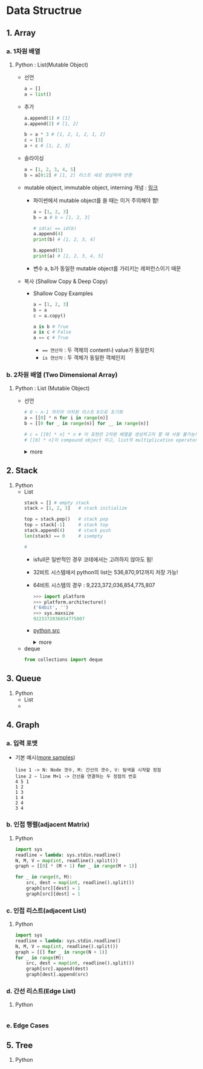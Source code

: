 # Data Structrue

## 1. Array

### a. 1차원 배열

1. Python : List(Mutable Object)

    * 선언
        ```py
        a = []
        a = list()
        ```

    * 추가
        ```py
        a.append(1) # [1]
        a.append(2) # [1, 2]

        b = a * 3 # [1, 2, 1, 2, 1, 2]
        c = [3]
        a + c # [1, 2, 3]
        ```

    * 슬라이싱
        ```py
        a = [1, 2, 3, 4, 5]
        b = a[0:2] # [1, 2] 리스트 새로 생성하여 반환
        ```

    * mutable object, immutable object, interning 개념 : [링크](https://towardsdatascience.com/python-memory-and-objects-e7bec4a2845)
    
        * 파이썬에서 mutable object를 쓸 때는 이거 주의해야 함!
            ```py
            a = [1, 2, 3]
            b = a # b = [1, 2, 3]

            # id(a) == id(b)
            a.append(4)
            print(b) # [1, 2, 3, 4]

            b.append(5)
            print(a) # [1, 2, 3, 4, 5]
            ```

        * 변수 a, b가 동일한 mutable object를 가리키는 레퍼런스이기 때문

    * 복사 (Shallow Copy & Deep Copy)
        * Shallow Copy Examples
            ```py
            a = [1, 2, 3]
            b = a
            c = a.copy()

            a is b # True
            a is c # False
            a == c # True
            ```
            * `== 연산자` : 두 객체의 content나 value가 동일한지
            * `is 연산자` : 두 객체가 동일한 객체인지

### b. 2차원 배열 (Two Dimensional Array)
1. Python : List (Mutable Object)

    * 선언
        ```py
        # 0 ~ n-1 까지의 이차원 리스트 0으로 초기화
        a = [[0] * n for i in range(n)]
        b = [[0 for _ in range(n)] for __ in range(n)]

        # c = [[0] * n] * n # 이 표현은 2차원 배열을 생성하고자 할 때 사용 불가능!
        # [[0] * n]이 compound object 이고, list의 multiplication operator인 '*'이 shallow copy 동작을 수행하기 때문!
        ```
        
        <details>
        <summary>more</summary>

        ```py
        a = [[0] * n for _ in range(n)]
        b = [[0 for _ in range(n)] for __ in range(n)]
        c = [[0] * n] * n

        for i in range(n):
            print(hex(id(a[i])), hex(id(b[i])), hex(id(c[i])))

        """
        i   id(a[i])    id(b[i])    id(c[i])
        0   0x10ae76400 0x10ae76740 0x10ae83c80
        1   0x10ae838c0 0x10ae83cc0 0x10ae83c80
        2   0x10ae83480 0x10ae61b80 0x10ae83c80
        3   0x10ae83a00 0x10ae83b40 0x10ae83c80
        4   0x10ae83d80 0x10ae83840 0x10ae83c80
        """
        ```
        
        </details>

## 2. Stack
1. Python
    * List
        ```py
        stack = [] # empty stack
        stack = [1, 2, 3]   # stack initialize

        top = stack.pop()   # stack pop
        top = stack[-1]     # stack top
        stack.append(4)     # stack push
        len(stack) == 0     # isempty
        
        # 
        ```
        * isfull은 일반적인 경우 코테에서는 고려하지 않아도 됨!
        * 32비트 시스템에서 python의 list는 536,870,912까지 저장 가능!
        * 64비트 시스템의 경우 : 9,223,372,036,854,775,807
            ```py
            >>> import platform
            >>> platform.architecture()
            ('64bit', '')
            >>> sys.maxsize
            9223372036854775807
            ```
        * [python src](https://svn.python.org/projects/python/trunk/Objects/listobject.c?revision=69227&view=markup)
          <details>
            <summary>more</summary>

            ```cpp
            /* Ensure enough temp memory for 'need' array slots is available.
            * Returns 0 on success and -1 if the memory can't be gotten.
            */
            static int
            merge_getmem(MergeState *ms, Py_ssize_t need)
            {
                assert(ms != NULL);
                if (need <= ms->alloced)
                    return 0;
                /* Don't realloc!  That can cost cycles to copy the old data, but
                * we don't care what's in the block.
                */
                merge_freemem(ms);

                /* 
                 * 여기 코드에 최대 할당 가능한 사이즈가 나옴!
                 * (size_t)need > PY_SSIZE_T_MAX / sizeof(PyObject*)
                 * 
                 * in <pyport.h>
                 * Largest positive value of type Py_ssize_t.
                 * #define PY_SSIZE_T_MAX ((Py_ssize_t)(((size_t)-1)>>1))
                 * 
                 */
                 
                if ((size_t)need > PY_SSIZE_T_MAX / sizeof(PyObject*)) {
                    PyErr_NoMemory();
                    return -1;
                }
                ms->a = (PyObject **)PyMem_Malloc(need * sizeof(PyObject*));
                if (ms->a) {
                    ms->alloced = need;
                    return 0;
                }
                PyErr_NoMemory();
                merge_freemem(ms);          /* reset to sane state */
                return -1;
            }
            ```
          </details>
    * deque
        ```py
        from collections import deque
        ```

## 3. Queue
1. Python
    * List
    * 



## 4. Graph

### a. 입력 포맷
* 기본 예시([more samples](./input_output.md))
    ```
    line 1 -> N: Node 갯수, M: 간선의 갯수, V: 탐색을 시작할 정점
    line 2 ~ line M+1 -> 간선을 연결하는 두 정점의 번호
    4 5 1
    1 2
    1 3
    1 4
    2 4
    3 4
    ```

### b. 인접 행렬(adjacent Matrix)
1. Python
    ```py
    import sys
    readline = lambda: sys.stdin.readline()
    N, M, V = map(int, readline().split())
    graph = [[0] * (M + 1) for _ in range(M + 1)]

    for _ in range(0, M):
        src, dest = map(int, readline().split())
        graph[src][dest] = 1
        graph[src][dest] = 1

    ```


### c. 인접 리스트(adjacent List)
1. Python
    ```py
    import sys
    readline = lambda: sys.stdin.readline()
    N, M, V = map(int, readline().split())
    graph = [[] for _ in range(N + 1)]
    for _ in range(M):
        src, dest = map(int, readline().split())
        graph[src].append(dest)
        graph[dest].append(src)
    ```

### d. 간선 리스트(Edge List)
1. Python
    ```py
    ```

### e. Edge Cases

## 5. Tree
1. Python
   ```py

   ```